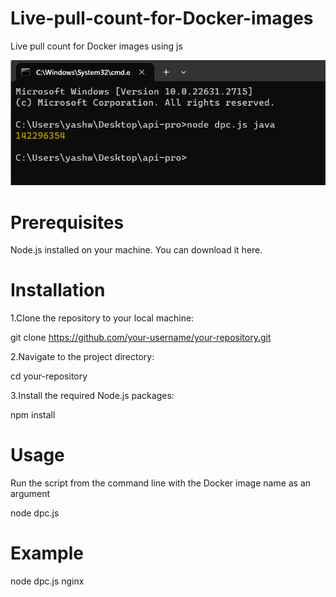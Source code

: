 # Live-pull-count-for-Docker-images

Live pull count for Docker images using js

![Alt text](images/docker.png)

# Prerequisites

Node.js installed on your machine. You can download it here.

# Installation

1.Clone the repository to your local machine:

git clone https://github.com/your-username/your-repository.git

2.Navigate to the project directory:

cd your-repository

3.Install the required Node.js packages:

npm install

# Usage

Run the script from the command line with the Docker image name as an argument

node dpc.js <imageName>

# Example

node dpc.js nginx
